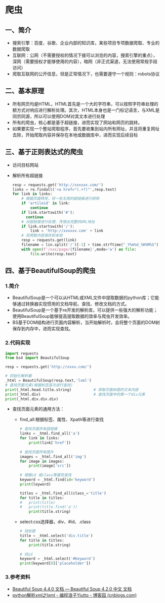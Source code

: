 # 爬虫

## 一、简介

- 搜索引擎：百度、谷歌、企业内部的知识库，某些项目专项数据爬取、专业的数据爬取
- 互联网：公网（不需要授权的情况下接可以浏览的内容，搜索引擎的重点），深网（需要授权才能够使用的内容），暗网（非正式渠道，无法使用常规手段访问）
- 爬取互联网的公开信息，但是正常情况下，也需要遵守一个规则：robots协议

## 二、基本原理

- 所有网页均是HTML，HTML首先是一个大的字符串，可以按照字符串处理的额方式对响应进行解析处理。其次，HTML本身也是一门标记语言，与XML是同宗同源，所以可以使用DOM对其文本进行处理
- 所有的爬虫，核心都是基于超链接，进而实现了网站和网页的跳转。
- 如果要实现一个整站爬取程序，首先要收集到站内所有网址，并且将重复网址去除，开始爬取内容并保存在本地或数据库中，进而实现后续目标

## 三、基于正则表达式的爬虫

- 访问目标网站

- 解析所有超链接

  ```python
  resp = requests.get('http://xxxxxx.com/')
  links = re.findall('<a href="(.+?)"',resp.text)
  for link in links:
      # 根据页面特性，将一些无用的超链接进行排除
      if 'artileid' in link:
          continue
      if link.startswith('#'):
      	continue
      # 对超链接进行处理，凭借出完整的URL地址
      if link.startswith('/'):
          link = 'http://xxxxxx.com' + link
      # 将爬取内容保存到本地
      resp = requests.get(link)
      filename = lin.split('/')[-1] + time.strftime("_Y%m%d_%H%M%S") + '.html'
      with open(f'/xxx/page/{filename}',mode='w') as file:
          file.write(resp.text)
  ```

## 四、基于BeautifulSoup的爬虫

### 1.简介

- BeautifulSoup是一个可以从HTML或XML文件中提取数据的python库；它能够通过转换器实现惯用的文档导航、查找、修改文档的方式。
- BeautifulSoup是一个基于re开发的解析库，可以提供一些强大的解析功能；使用BeautifulSoup能够提高提取数据的效率与爬虫开发效率。
- BS基于DOM结构进行页面内容解析，当开始解析时，会将整个页面的DOM树保存到内存中，进而实现查找。

### 2.代码实现

```python
import requests
from bs4 import BeautifulSoup

resp = requests.get('http://xxxx.com/')

# 初始化解析器
_html = BeautifulSoup(resp.text,'lxml')
# 查找页面元素(根据标签层次进行查找)
print(_html.head.title.string)          # 获取页面标题的文本内容
print(_html.div)                        # 查找页面中的第一个div元素
print(_html.div.div.div)
```

- 查找页面元素的通用方法：

  - find_all:根据标签、属性、Xpath等进行查找

    ```python
    # 查找页面所有超链接
    links = _html.find_all('a')
    for link in links:
        print(link['href'])
        
    # 查找页面所有图片
    images = _html.find_all('img')
    for image in images:
        print(image['src'])
        
    # 根据id 或class等属性查找
    keyword = _html.find(id='keyword')
    print(leyword)
    
    titles = _html.find_all(class_='title')
    for title in titles:
    #	print(title)
    #   print(title.find('a'))
    	print(title.string)
    ```

    

  - select:css选择器，div、#id、.class

    ```python
    # 找标题
    title = _html.select('div.title')
    for title in titles:
        print(title.string)
        
    # 找id
    keyeord = _html.select('#keyword')
    print(keyword[0]['placeholder'])
    ```

### 3.参考资料 

- [Beautiful Soup 4.4.0 文档 — Beautiful Soup 4.2.0 中文 文档](https://beautifulsoup.readthedocs.io/zh-cn/v4.4.0/)
- [python解析xml之lxml - 编程浪子Yiutto - 博客园 (cnblogs.com)](https://www.cnblogs.com/Yiutto/p/5387021.html)

